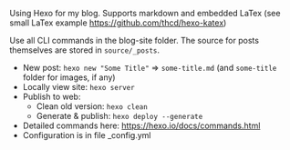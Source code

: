 Using Hexo for my blog. Supports markdown and embedded LaTex (see small LaTex example https://github.com/thcd/hexo-katex)

Use all CLI commands in the blog-site folder. The source for posts themselves are stored in `source/_posts`.

- New post: `hexo new "Some Title"` => `some-title.md` (and   `some-title` folder for images, if any)
- Locally view site: `hexo server`
- Publish to web:
	- Clean old version: `hexo clean`
	- Generate & publish: `hexo deploy --generate`
- Detailed commands here: https://hexo.io/docs/commands.html
- Configuration is in file _config.yml

